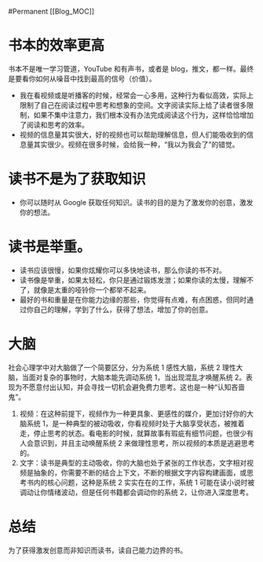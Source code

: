 #Permanent
[[Blog_MOC]] 
# **书本的效率更高**
书本不是唯一学习管道，YouTube 和有声书，或者是 blog，推文，都一样。最终是要看你如何从噪音中找到最高的信号（价值）。
- 我在看视频或是听播客的时候，经常会一心多用，这种行为看似高效，实际上限制了自己在阅读过程中思考和想象的空间。文字阅读实际上给了读者很多限制，如果不集中注意力，我们根本没有办法完成阅读这个行为，这样恰恰增加了阅读和思考的效率。
- 视频的信息量其实很大，好的视频也可以帮助理解信息，但人们能吸收到的信息量其实很少。视频在很多时候，会给我一种，“我以为我会了”的错觉。
# **读书不是为了获取知识**
- 你可以随时从 Google 获取任何知识。读书的目的是为了激发你的创意，激发你的想法。
# **读书是举重。**
- 读书应该很慢，如果你炫耀你可以多快地读书，那么你读的书不对。
- 读书像是举重，如果太轻松，你只是通过锻炼发泄；如果你读的太慢，理解不了，就像是太重的哑铃你一个都举不起来。
- 最好的书和重量是在你能力边缘的那些，你觉得有点难，有点困惑，但同时通过你自己的理解，学到了什么，获得了想法，增加了你的创意。
# 大脑
社会心理学中对大脑做了一个简要区分，分为系统 1 感性大脑，系统 2 理性大脑，当面对复杂的事物时，大脑本能先调动系统 1，当出现混乱才唤醒系统 2。表现为不愿意付出认知，并会寻找一切机会避免费力思考。这也是一种“认知吝啬鬼”。
1.  视频：在这种前提下，视频作为一种更具象、更感性的媒介，更加讨好你的大脑系统 1，是一种典型的被动吸收，你看视频时处于大脑享受状态，被推着走，停止思考的状态。看电影的时候，就算故事有瑕疵有细节问题，也很少有人会意识到，并且主动唤醒系统 2 来做理性思考，所以视频的本质是逃避思考的。
2.  文字：读书是典型的主动吸收，你的大脑也处于紧张的工作状态，文字相对视频是抽象的，你需要不断的结合上下文，不断的根据文字内容构建画面，或思考书内的核心问题，这种是系统 2 实实在在的工作，系统 1 可能在读小说时被调动让你情绪波动，但是任何书籍都会调动你的系统 2，让你进入深度思考。

# 总结
为了获得激发创意而非知识而读书，读自己能力边界的书。
